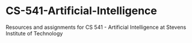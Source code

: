 # CS-541-Artificial-Intelligence
Resources and assignments for CS 541 - Artificial Intelligence at Stevens Institute of Technology
